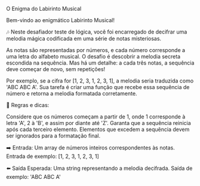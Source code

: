 O Enigma do Labirinto Musical


Bem-vindo ao enigmático Labirinto Musical! 

🎶 Neste desafiador teste de lógica, você foi encarregado de decifrar uma melodia mágica codificada em uma série de notas misteriosas.

As notas são representadas por números, e cada número corresponde a uma letra do alfabeto musical. O desafio é descobrir a melodia secreta escondida na sequência. Mas há um detalhe: a cada três notas, a sequência deve começar de novo, sem repetições!

Por exemplo, se a cifra for [1, 2, 3, 1, 2, 3, 1], a melodia seria traduzida como 'ABC ABC A'. Sua tarefa é criar uma função que recebe essa sequência de número e retorna a melodia formatada corretamente.

🧩 Regras e dicas:

Considere que os números começam a partir de 1, onde 1 corresponde à letra 'A', 2 à 'B', e assim por diante até 'Z'.
Garanta que a sequência reinicia após cada terceiro elemento.
Elementos que excedem a sequência devem ser ignorados para a formatação final.

➡️ Entrada: Um array de números inteiros correspondentes às notas.
Entrada de exemplo: [1, 2, 3, 1, 2, 3, 1]

⬅️ Saída Esperada: Uma string representando a melodia decifrada.
Saída de exemplo: 'ABC ABC A'

